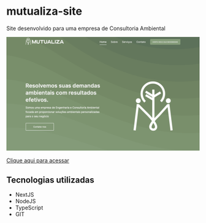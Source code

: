 # mutualiza-site
Site desenvolvido para uma empresa de Consultoria Ambiental


![preview](./preview.png)


[Clique aqui para acessar](https://mutualiza-site-9vc5ibzdi-israelsanttana.vercel.app)

## Tecnologias utilizadas

- NextJS
- NodeJS
- TypeScript
- GIT

